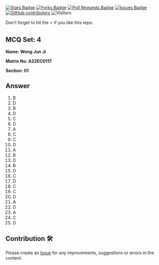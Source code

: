 <a href="https://github.com/drshahizan/learn-php/stargazers"><img src="https://img.shields.io/github/stars/drshahizan/learn-php" alt="Stars Badge"/></a>
<a href="https://github.com/drshahizan/learn-php/network/members"><img src="https://img.shields.io/github/forks/drshahizan/learn-php" alt="Forks Badge"/></a>
<a href="https://github.com/drshahizan/learn-php/pulls"><img src="https://img.shields.io/github/issues-pr/drshahizan/learn-php" alt="Pull Requests Badge"/></a>
<a href="https://github.com/drshahizan/learn-php/issues"><img src="https://img.shields.io/github/issues/drshahizan/learn-php" alt="Issues Badge"/></a>
<a href="https://github.com/drshahizan/learn-php/graphs/contributors"><img alt="GitHub contributors" src="https://img.shields.io/github/contributors/drshahizan/learn-php?color=2b9348"></a>
![Visitors](https://api.visitorbadge.io/api/visitors?path=https%3A%2F%2Fgithub.com%2Fdrshahizan%2Fsoftware-engineering&labelColor=%23d9e3f0&countColor=%23697689&style=flat)

Don't forget to hit the :star: if you like this repo.

## MCQ Set: 4

**Name: Wong Jun Ji**

**Matrix No: A22EC0117**

**Section: 01**

## Answer
1. B
2. D
3. B
4. D
5. C
6. D
7. A
8. C
9. C
10. D
11. A
12. B
13. D
14. B
15. D
16. C
17. D
18. C
19. C
20. D
21. A
22. D
23. A
24. C
25. D
    
## Contribution 🛠️
Please create an [Issue](https://github.com/drshahizan/learn-php/issues) for any improvements, suggestions or errors in the content.
